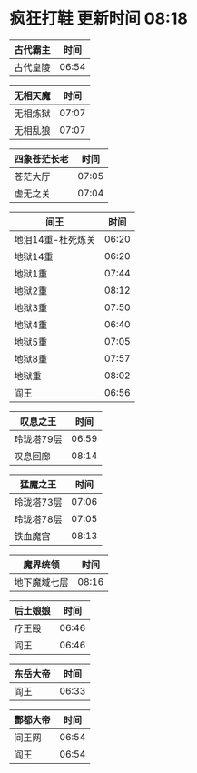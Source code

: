 # 疯狂打鞋 更新时间 08:18

| 古代霸主   | 时间    |
|--------|-------|
| 古代皇陵 | 06:54 |

| 无相天魔   | 时间    |
|--------|-------|
| 无相炼狱 | 07:07 |
| 无相乱狼 | 07:07 |

| 四象苍茫长老   | 时间    |
|--------|-------|
| 苍茫大厅 | 07:05 |
| 虚无之关 | 07:04 |

| 间王   | 时间    |
|--------|-------|
| 地泪14重-杜死炼关 | 06:20 |
| 地狱14重 | 06:20 |
| 地狱1重 | 07:44 |
| 地狱2重 | 08:12 |
| 地狱3重 | 07:50 |
| 地狱4重 | 06:40 |
| 地狱5重 | 07:05 |
| 地狱8重 | 07:57 |
| 地狱重 | 08:02 |
| 阎王 | 06:56 |

| 叹息之王   | 时间    |
|--------|-------|
| 玲珑塔79层 | 06:59 |
| 叹息回廊 | 08:14 |

| 猛魔之王   | 时间    |
|--------|-------|
| 玲珑塔73层 | 07:06 |
| 玲珑塔78层 | 07:05 |
| 铁血魔宫 | 08:13 |

| 魔界统领   | 时间    |
|--------|-------|
| 地下魔域七层 | 08:16 |

| 后土娘娘   | 时间    |
|--------|-------|
| 疗王殴 | 06:46 |
| 阎王 | 06:46 |

| 东岳大帝   | 时间    |
|--------|-------|
| 阎王 | 06:33 |

| 酆都大帝   | 时间    |
|--------|-------|
| 间王网 | 06:54 |
| 阎王 | 06:54 |